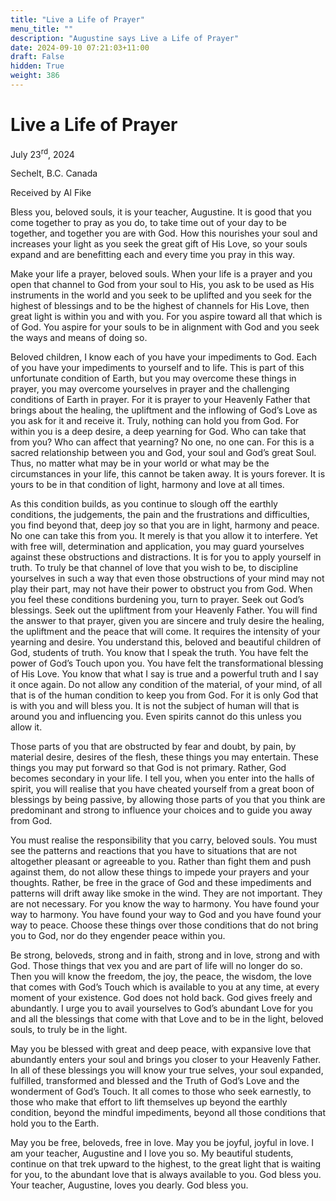 ```yaml
---
title: "Live a Life of Prayer"
menu_title: ""
description: "Augustine says Live a Life of Prayer"
date: 2024-09-10 07:21:03+11:00
draft: False
hidden: True
weight: 386
---
```

# Live a Life of Prayer

July 23<sup>rd</sup>, 2024

Sechelt, B.C. Canada

Received by Al Fike 

Bless you, beloved souls, it is your teacher, Augustine. It is good that you come together to pray as you do, to take time out of your day to be together, and together you are with God. How this nourishes your soul and increases your light as you seek the great gift of His Love, so your souls expand and are benefitting each and every time you pray in this way. 

Make your life a prayer, beloved souls. When your life is a prayer and you open that channel to God from your soul to His, you ask to be used as His instruments in the world and you seek to be uplifted and you seek for the highest of blessings and to be the highest of channels for His Love, then great light is within you and with you. For you aspire toward all that which is of God. You aspire for your souls to be in alignment with God and you seek the ways and means of doing so.

Beloved children, I know each of you have your impediments to God. Each of you have your impediments to yourself and to life. This is part of this unfortunate condition of Earth, but you may overcome these things in prayer, you may overcome yourselves in prayer and the challenging conditions of Earth in prayer. For it is prayer to your Heavenly Father that brings about the healing, the upliftment and the inflowing of God’s Love as you ask for it and receive it. Truly, nothing can hold you from God. For within you is a deep desire, a deep yearning for God. Who can take that from you? Who can affect that yearning? No one, no one can. For this is a sacred relationship between you and God, your soul and God’s great Soul. Thus, no matter what may be in your world or what may be the circumstances in your life, this cannot be taken away. It is yours forever. It is yours to be in that condition of light, harmony and love at all times. 

As this condition builds, as you continue to slough off the earthly conditions, the judgements, the pain and the frustrations and difficulties, you find beyond that, deep joy so that you are in light, harmony and peace. No one can take this from you. It merely is that you allow it to interfere. Yet with free will, determination and application, you may guard yourselves against these obstructions and distractions. It is for you to apply yourself in truth. To truly be that channel of love that you wish to be, to discipline yourselves in such a way that even those obstructions of your mind may not play their part, may not have their power to obstruct you from God. When you feel these conditions burdening you, turn to prayer. Seek out God’s blessings. Seek out the upliftment from your Heavenly Father. You will find the answer to that prayer, given you are sincere and truly desire the healing, the upliftment and the peace that will come. It requires the intensity of your yearning and desire.
You understand this, beloved and beautiful children of God, students of truth. You know that I speak the truth. You have felt the power of God’s Touch upon you. You have felt the transformational blessing of His Love. You know that what I say is true and a powerful truth and I say it once again. Do not allow any condition of the material, of your mind, of all that is of the human condition to keep you from God. For it is only God that is with you and will bless you. It is not the subject of human will that is around you and influencing you. Even spirits cannot do this unless you allow it. 

Those parts of you that are obstructed by fear and doubt, by pain, by material desire, desires of the flesh, these things you may entertain. These things you may put  forward so that God is not primary. Rather, God becomes secondary in your life. I tell you, when you enter into the halls of spirit, you will realise that you have cheated yourself from a great boon of blessings by being passive, by allowing those parts of you that you think are predominant and strong to influence your choices and to guide you away from God. 

You must realise the responsibility that you carry, beloved souls. You must see the patterns and reactions that you have to situations that are not altogether pleasant or agreeable to you. Rather than fight them and push against them, do not allow these things to impede your prayers and your thoughts. Rather, be free in the grace of God and these impediments and patterns will drift away like smoke in the wind. They are not important. They are not necessary. For you know the way to harmony. You have found your way to harmony. You have found your way to God and you have found your way to peace. Choose these things over those conditions that do not bring you to God, nor do they engender peace within you. 

Be strong, beloveds, strong and in faith, strong and in love, strong and with God. Those things that vex you and are part of life will no longer do so. Then you will know the freedom, the joy, the peace, the wisdom, the love that comes with God’s Touch which is available to you at any time, at every moment of your existence. God does not hold back. God gives freely and abundantly. I urge you to avail yourselves to God’s abundant Love for you and all the blessings that come with that Love and to be in the light, beloved souls, to truly be in the light. 

May you be blessed with great and deep peace, with expansive love that abundantly enters your soul and brings you closer to your Heavenly Father. In all of these blessings you will know your true selves, your soul expanded, fulfilled, transformed and blessed and the Truth of God’s Love and the wonderment of God’s Touch. It all comes to those who seek earnestly, to those who make that effort to lift themselves up beyond the earthly condition, beyond the mindful impediments, beyond all those conditions that hold you to the Earth. 

May you be free, beloveds, free in love. May you be joyful, joyful in love. I am your teacher, Augustine and I love you so. My beautiful students, continue on that trek upward to the highest, to the great light that is waiting for you, to the abundant love that is always available to you. God bless you. Your teacher, Augustine, loves you dearly. God bless you.